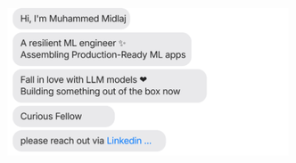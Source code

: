 [![](https://github.com/midlaj-muhammed/midlaj-muhammed/blob/main/chat.svg)](https://www.linkedin.com/in//) 



